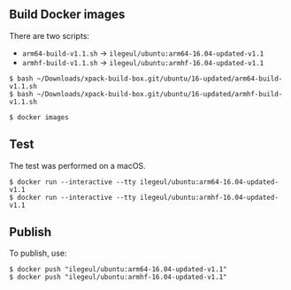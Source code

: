 
## Build Docker images

There are two scripts:

- `arm64-build-v1.1.sh` -> `ilegeul/ubuntu:arm64-16.04-updated-v1.1`
- `armhf-build-v1.1.sh` -> `ilegeul/ubuntu:armhf-16.04-updated-v1.1`

```console
$ bash ~/Downloads/xpack-build-box.git/ubuntu/16-updated/arm64-build-v1.1.sh
$ bash ~/Downloads/xpack-build-box.git/ubuntu/16-updated/armhf-build-v1.1.sh

$ docker images
```

## Test

The test was performed on a macOS.

```console
$ docker run --interactive --tty ilegeul/ubuntu:arm64-16.04-updated-v1.1
$ docker run --interactive --tty ilegeul/ubuntu:armhf-16.04-updated-v1.1
```

## Publish

To publish, use:

```console
$ docker push "ilegeul/ubuntu:arm64-16.04-updated-v1.1"
$ docker push "ilegeul/ubuntu:armhf-16.04-updated-v1.1"
```
